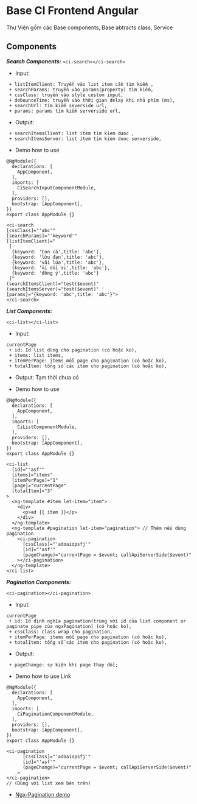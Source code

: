 # Base CI Frontend Angular

Thư Viện gồm các Base components, Base abtracts class, Service

## Components

**_Search Components:_**
`<ci-search></ci-search>`

- Input:

```
 + listItemClient: Truyền vào list item cần tìm kiếm ,
 + searchParams: truyền vào params(property) tìm kiếm,
 + cssClass: truyền vào style custom input,
 + debounceTime: truyền vào thời gian delay khi nhả phím (ms),
 + searchUrl: tìm kiếm severside url,
 + params: params tìm kiếm serverside url,
```

- Output:

```
 + searchItemsClient: list item tim kiem dưoc ,
 + searchItemsServer: list item tim kiem duoc serverside,
```

- Demo how to use

```
@NgModule({
  declarations: [
    AppComponent,
  ],
  imports: [
    CiSearchInputComponentModule,
  ],
  providers: [],
  bootstrap: [AppComponent],
})
export class AppModule {}

```

```
<ci-search
[cssClass]="'abc'"
[searchParams]="'keyword'"
[listItemClient]="
 [
  {keyword: 'Con cá',title: 'abc'},
  {keyword: 'lừu đạn',title: 'abc'},
  {keyword: 'vãi lúa',title: 'abc'},
  {keyword: 'ối dồi ơi',title: 'abc'},
  {keyword: 'đông ý',title: 'abc'}
 ]"
(searchItemsClient)="test($event)"
(searchItemsServer)="test($event)" '
[params]="{keyword: 'abc',title: 'abc'}">
</ci-search>
```

**_List Components:_**

`<ci-list></ci-list>`

- Input:

```
currentPage
 + id: Id list dùng cho pagination (có hoặc ko),
 + items: list items,
 + itemPerPage: items mỗi page cho pagination (có hoặc ko),
 + totalItem: tổng số các item cho pagination (có hoặc ko),
```

- Output: Tạm thời chưa có

- Demo how to use

```
@NgModule({
  declarations: [
    AppComponent,
  ],
  imports: [
    CiListComponentModule,
  ],
  providers: [],
  bootstrap: [AppComponent],
})
export class AppModule {}

```

```
<ci-list
  [id]="'asf'"
  [items]="items"
  [itemPerPage]="1"
  [page]="currentPage"
  [totalItem]="3"
>
  <ng-template #item let-item="item">
    <div>
      <p>ad {{ item }}</p>
    </div>
  </ng-template>
  <ng-template #pagination let-item="pagination"> // Thêm nếu dùng pagination
    <ci-pagination
      [cssClass]="'adoaiopsfj'"
      [id]="'asf'"
      (pageChange)="currentPage = $event; callApiServerSide($event)"
    ></ci-pagination>
  </ng-template>
</ci-list>

```

**_*Pagination Components:*_**

`<ci-pagination></ci-pagination>`

- Input:

```
currentPage
 + id: Id định nghĩa pagination(trùng với id của list component or paginate pipe của ngxPagination) (có hoặc ko),
 + cssClass: class wrap cho pagination,
 + itemPerPage: items mỗi page cho pagination (có hoặc ko),
 + totalItem: tổng số các item cho pagination (có hoặc ko),
```

- Output:

```
 + pageChange: sự kiện khi page thay đổi;
```

- Demo how to use
  Link

```
@NgModule({
  declarations: [
    AppComponent,
  ],
  imports: [
    CiPaginationComponentModule,
  ],
  providers: [],
  bootstrap: [AppComponent],
})
export class AppModule {}

```

```
<ci-pagination
      [cssClass]="'adoaiopsfj'"
      [id]="'asf'"
      (pageChange)="currentPage = $event; callApiServerSide($event)"
    >
</ci-pagination>
// (Dùng với list xem bên trên)
```

- [Ngx-Pagination demo](http://michaelbromley.github.io/ngx-pagination/#/server-paging)
